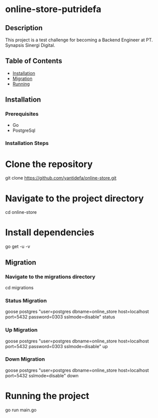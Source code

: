 # online-store-putridefa

## Description

This project is a test challenge for becoming a Backend Engineer at PT. Synapsis Sinergi Digital.

## Table of Contents

- [Installation](#installation)
- [Migration](#migration)
- [Running](#running)

## Installation


### Prerequisites

- Go
- PostgreSql

### Installation Steps

# Clone the repository
git clone https://github.com/yantidefa/online-store.git

# Navigate to the project directory
cd online-store

# Install dependencies
go get -u -v

## Migration

### Navigate to the migrations directory
cd migrations

### Status Migration
goose postgres "user=postgres dbname=online_store host=localhost port=5432 password=0303 sslmode=disable" status

### Up Migration
goose postgres "user=postgres dbname=online_store host=localhost port=5432 password=0303 sslmode=disable" up

### Down Migration
goose postgres "user=postgres dbname=online_store host=localhost port=5432 sslmode=disable" down

# Running the project
go run main.go
